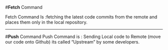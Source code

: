 #**Fetch** Command

Fetch Command Is :fetching the latest code commits from the remote and places them only in the local repository. 
___
#**Push** Command
Push Command is : Sending Local code to Remote (move our code onto Github) its called “Upstream” by some developers.
